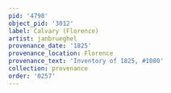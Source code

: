 ```yaml
---
pid: '4798'
object_pid: '3012'
label: Calvary (Florence)
artist: janbrueghel
provenance_date: '1825'
provenance_location: Florence
provenance_text: 'Inventory of 1825, #1080'
collection: provenance
order: '0257'
---
```

